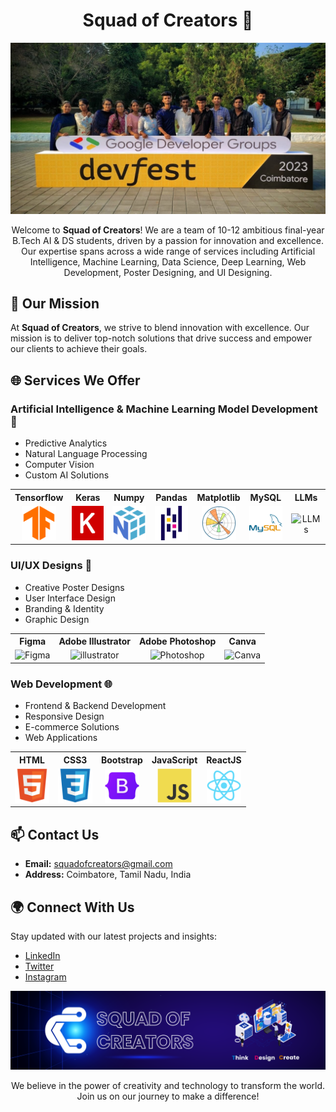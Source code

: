 <h1 align="center">Squad of Creators 🚀</h1>

<p align="center">
  <img src="./assets/hero-section-img.jpeg" alt="Squad of Creators">
</p>

<p align="center">
  Welcome to <strong>Squad of Creators</strong>! We are a team of 10-12 ambitious final-year B.Tech AI & DS students, driven by a passion for innovation and excellence. Our expertise spans across a wide range of services including Artificial Intelligence, Machine Learning, Data Science, Deep Learning, Web Development, Poster Designing, and UI Designing.
</p>

<h2>🌟 Our Mission</h2>

<p>
  At <strong>Squad of Creators</strong>, we strive to blend innovation with excellence. Our mission is to deliver top-notch solutions that drive success and empower our clients to achieve their goals.
</p>

<h2>🌐 Services We Offer</h2>

<h3>Artificial Intelligence & Machine Learning Model Development 🤖</h3>
<ul>
  <li>Predictive Analytics</li>
  <li>Natural Language Processing</li>
  <li>Computer Vision</li>
  <li>Custom AI Solutions</li>
</ul>

<table style="width: 100%; table-layout: fixed;">
      <tr align="center">
        <th>Tensorflow</th>
        <th>Keras</th>
        <th>Numpy</th>
        <th>Pandas</th>
        <th>Matplotlib</th>
        <th>MySQL</th>
        <th>LLMs</th>
      </tr>
      <tr align="center">
        <td><img src="https://github.com/devicons/devicon/blob/master/icons/tensorflow/tensorflow-original.svg" title="Tensorflow" alt="Tensorflow" width="55" height="55"/></td>
        <td><img src="https://github.com/devicons/devicon/blob/master/icons/keras/keras-original.svg" title="Keras" alt="Keras" width="55" height="55"/></td>
        <td><img src="https://github.com/devicons/devicon/blob/master/icons/numpy/numpy-original.svg" title="Numpy" alt="Numpy" width="55" height="55"/></td>
        <td><img src="https://github.com/devicons/devicon/blob/master/icons/pandas/pandas-original.svg" title="Pandas" alt="Pandas" width="55" height="55"/></td>
        <td><img src="https://github.com/devicons/devicon/blob/master/icons/matplotlib/matplotlib-original.svg" title="Matplotlib" alt="Matplotlib" width="55" height="55"/></td>
        <td><img src="https://github.com/devicons/devicon/blob/master/icons/mysql/mysql-original-wordmark.svg" title="MySQL" alt="MySQL" width="55" height="55"/></td>
        <td><img src="https://cdn-icons-png.flaticon.com/512/16806/16806660.png" title="LLMs" alt="LLMs" width="55" height="55"/></td>
      </tr>
    </table>

<h3>UI/UX Designs 🎨</h3>
<ul>
  <li>Creative Poster Designs</li>
  <li>User Interface Design</li>
  <li>Branding & Identity</li>
  <li>Graphic Design</li>
</ul>

<table style="width: 100%; table-layout: fixed;">
      <tr align="center">
        <th>Figma</th>
        <th>Adobe Illustrator</th>
        <th>Adobe Photoshop</th>
        <th>Canva</th>
      </tr>
      <tr align="center">
        <td>
          <img src="https://cdn.jsdelivr.net/gh/devicons/devicon@latest/icons/figma/figma-original.svg"
          title="Figma" alt="Figma" width="55" height="55" />
        </td>
        <td>
          <img src="https://cdn.jsdelivr.net/gh/devicons/devicon@latest/icons/illustrator/illustrator-plain.svg" 
          title="illustrator" alt="illustrator" width="55" height="55"/>
        </td>
        <td>
          <img src="https://cdn.jsdelivr.net/gh/devicons/devicon@latest/icons/photoshop/photoshop-original.svg" 
          title="Photoshop" alt="Photoshop" width="55" height="55"/>
        </td>
        <td>
          <img src="https://cdn.jsdelivr.net/gh/devicons/devicon@latest/icons/canva/canva-original.svg" 
          title="Canva" alt="Canva" width="55" height="55"/>
        </td>
       </tr>
</table>

<h3>Web Development 🌐</h3>
<ul>
  <li>Frontend & Backend Development</li>
  <li>Responsive Design</li>
  <li>E-commerce Solutions</li>
  <li>Web Applications</li>
</ul>

<table style="width: 100%; table-layout: fixed;">
      <tr align="center">
        <th>HTML</th>
        <th>CSS3</th>
        <th>Bootstrap</th>
        <th>JavaScript</th>
        <th>ReactJS</th>
      </tr>
      <tr align="center">
        <td><img src="https://github.com/devicons/devicon/blob/master/icons/html5/html5-original.svg" title="HTML" alt="HTML" height="55" width="55";/></td>
        <td><img src="https://github.com/devicons/devicon/blob/master/icons/css3/css3-original.svg" title="CSS" alt="CSS" height="55" width="55";/></td>
        <td><img src="https://github.com/devicons/devicon/blob/master/icons/bootstrap/bootstrap-original.svg" title="Bootstrap" alt="Bootstrap" height="55" width="55";/></td>
        <td><img src="https://github.com/devicons/devicon/blob/master/icons/javascript/javascript-original.svg" title="JavaScript" alt="JavaScript" height="55" width="55";/></td>
        <td><img src="https://github.com/devicons/devicon/blob/master/icons/react/react-original.svg" title="ReactJS" alt="ReactJS" height="55" width="55";/></td>
      </tr>
    </table>

<h2>📫 Contact Us</h2>

<ul>
  <li><strong>Email:</strong> <a href="mailto:squadofcreators@gmail.com">squadofcreators@gmail.com</a></li>
  <li><strong>Address:</strong> Coimbatore, Tamil Nadu, India</li>
</ul>

<h2>🌍 Connect With Us</h2>

<p>Stay updated with our latest projects and insights:</p>
<ul>
  <li><a href="https://www.linkedin.com">LinkedIn</a></li>
  <li><a href="https://twitter.com">Twitter</a></li>
  <li><a href="https://instagram.com">Instagram</a></li>
</ul>

<p align="center" style="border-radius: 1rem;">
  <img src="./assets/Google_Form_Header_Image.png" alt="Creative Work">
</p>

<p align="center">
  We believe in the power of creativity and technology to transform the world. Join us on our journey to make a difference!
</p>

